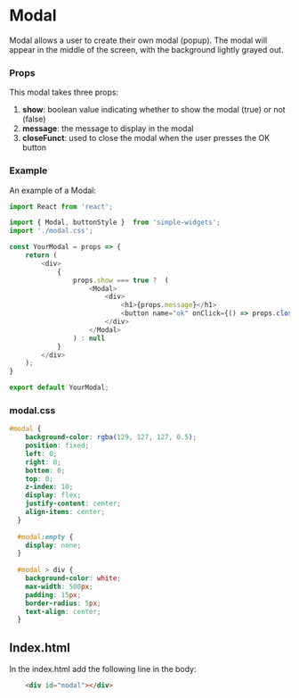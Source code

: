 # **Modal**

Modal allows a user to create their own modal (popup).  The modal will appear in the middle of the screen, with the background lightly grayed out.

### **Props**
This modal takes three props:

1.  **show**: boolean value indicating whether to show the modal (true) or not (false)
2.  **message**: the message to display in the modal
3.  **closeFunct**: used to close the modal when the user presses the OK button


### **Example**
An example of a Modal:

```javascript
import React from 'react';

import { Modal, buttonStyle }  from 'simple-widgets';
import './modal.css';

const YourModal = props => {
    return (
        <div>
            {
                props.show === true ?  (
                    <Modal>
                        <div>
                            <h1>{props.message}</h1>
                            <button name="ok" onClick={() => props.closeFunct(false)} style={buttonStyle} >OK</button>
                        </div>
                    </Modal>
                ) : null
            }
        </div>
    );
}

export default YourModal;
```

### **modal.css**

```css
#modal {
    background-color: rgba(129, 127, 127, 0.5);
    position: fixed;
    left: 0;
    right: 0;
    bottom: 0;
    top: 0;
    z-index: 10;
    display: flex;
    justify-content: center;
    align-items: center;
  }
  
  #modal:empty {
    display: none;
  }
  
  #modal > div {
    background-color: white;
    max-width: 500px;
    padding: 15px;
    border-radius: 5px;
    text-align: center;
  }
```

## **Index.html**
In the index.html add the following line in the body:
```html
    <div id="modal"></div>
```